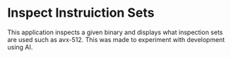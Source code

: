 # Inspect Instruiction Sets

This application inspects a given binary and displays what inspection sets are used such as avx-512. This was made to experiment with development using AI.